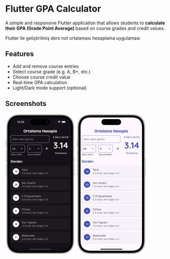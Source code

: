 # Flutter GPA Calculator

A simple and responsive Flutter application that allows students to **calculate their GPA (Grade Point Average)** based on course grades and credit values.

Flutter ile geliştirilmiş ders not ortalaması hesaplama uygulaması

## Features
- Add and remove course entries
- Select course grade (e.g. A, B+, etc.)
- Choose course credit value
- Real-time GPA calculation
- Light/Dark mode support (optional)

## Screenshots
<p>
<img src="assets/preview/preview.png" width="220"/> <img src="assets/preview/preview2.png" width="220"/>
</p>
